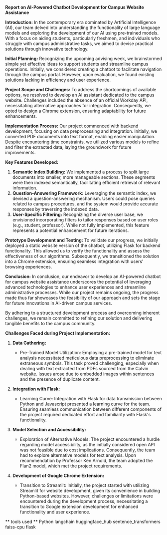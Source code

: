 
**Report on AI-Powered Chatbot Development for Campus Website Assistance**

**Introduction:**
In the contemporary era dominated by Artificial Intelligence (AI), our team delved into understanding the functionality of large language models and exploring the development of our AI using pre-trained models. With a focus on aiding students, particularly freshmen, and individuals who struggle with campus administrative tasks, we aimed to devise practical solutions through innovative technology.

**Initial Planning:**
Recognizing the upcoming advising week, we brainstormed simple yet effective ideas to support students and streamline campus operations. Initially, we considered creating a chatbot to facilitate navigation through the campus portal. However, upon evaluation, we found existing solutions lacking in efficiency and user experience.

**Project Scope and Challenges:**
To address the shortcomings of available options, we resolved to develop an AI assistant dedicated to the campus website. Challenges included the absence of an official Workday API, necessitating alternative approaches for integration. Consequently, we opted to design a Chrome extension, ensuring adaptability for future enhancements.

**Implementation Process:**
Our project commenced with backend development, focusing on data preprocessing and integration. Initially, we converted PDF documents into text format, enabling easier manipulation. Despite encountering time constraints, we utilized various models to refine and filter the extracted data, laying the groundwork for future improvements.

**Key Features Developed:**
1. **Semantic Index Building:** We implemented a process to split large documents into smaller, more manageable sections. These segments were then indexed semantically, facilitating efficient retrieval of relevant information.
2. **Question-Answering Framework:** Leveraging the semantic index, we devised a question-answering mechanism. Users could pose queries related to campus procedures, and the system would provide accurate responses by traversing the indexed data.
3. **User-Specific Filtering:** Recognizing the diverse user base, we envisioned incorporating filters to tailor responses based on user roles (e.g., student, professor). While not fully implemented, this feature represents a potential enhancement for future iterations.

**Prototype Development and Testing:**
To validate our progress, we initially deployed a static website version of the chatbot, utilizing Flask for backend functionality. This allowed us to verify the functionality and assess the effectiveness of our algorithms. Subsequently, we transitioned the solution into a Chrome extension, ensuring seamless integration with users' browsing experiences.

**Conclusion:**
In conclusion, our endeavor to develop an AI-powered chatbot for campus website assistance underscores the potential of leveraging advanced technologies to enhance user experiences and streamline administrative processes. While our project remains ongoing, the progress made thus far showcases the feasibility of our approach and sets the stage for future innovations in AI-driven campus services.

By adhering to a structured development process and overcoming inherent challenges, we remain committed to refining our solution and delivering tangible benefits to the campus community.



**Challenges Faced during Project Implementation:**

1. **Data Gathering:**
   - Pre-Trained Model Utilization: Employing a pre-trained model for text analysis necessitated meticulous data preprocessing to eliminate extraneous symbols. This task proved challenging, especially when dealing with text extracted from PDFs sourced from the Calvin website. Issues arose due to embedded images within sentences and the presence of duplicate content.
   
2. **Integration with Flask:**
   - Learning Curve: Integration with Flask for data transmission between Python and Javascript presented a learning curve for the team. Ensuring seamless communication between different components of the project required dedicated effort and familiarity with Flask's functionality.
   
3. **Model Selection and Accessibility:**
   - Exploration of Alternative Models: The project encountered a hurdle regarding model accessibility, as the initially considered open API was not feasible due to cost implications. Consequently, the team had to explore alternative models for text analysis. Upon recommendation by Professor Ken Arnold, the team adopted the Flan2 model, which met the project requirements.
   
4. **Development of Google Chrome Extension:**
   - Transition to Streamlit: Initially, the project started with utilizing Streamlit for website development, given its convenience in building Python-based websites. However, challenges or limitations were encountered during the development process, necessitating a transition to Google extension development for enhanced functionality and user experience.





** tools used ** 
Python
langchain
huggingface_hub
sentence_transformers
faiss-cpu
flask 
